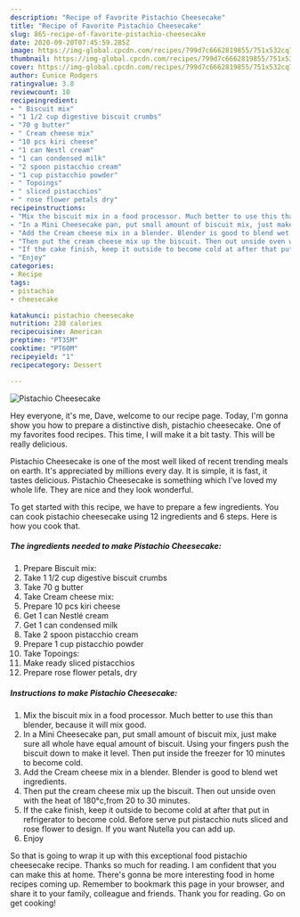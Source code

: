 ```yaml
---
description: "Recipe of Favorite Pistachio Cheesecake"
title: "Recipe of Favorite Pistachio Cheesecake"
slug: 865-recipe-of-favorite-pistachio-cheesecake
date: 2020-09-20T07:45:59.285Z
image: https://img-global.cpcdn.com/recipes/799d7c6662819855/751x532cq70/pistachio-cheesecake-recipe-main-photo.jpg
thumbnail: https://img-global.cpcdn.com/recipes/799d7c6662819855/751x532cq70/pistachio-cheesecake-recipe-main-photo.jpg
cover: https://img-global.cpcdn.com/recipes/799d7c6662819855/751x532cq70/pistachio-cheesecake-recipe-main-photo.jpg
author: Eunice Rodgers
ratingvalue: 3.8
reviewcount: 10
recipeingredient:
- " Biscuit mix"
- "1 1/2 cup digestive biscuit crumbs"
- "70 g butter"
- " Cream cheese mix"
- "10 pcs kiri cheese"
- "1 can Nestl cream"
- "1 can condensed milk"
- "2 spoon pistacchio cream"
- "1 cup pistacchio powder"
- " Topoings"
- " sliced pistacchios"
- " rose flower petals dry"
recipeinstructions:
- "Mix the biscuit mix in a food processor. Much better to use this than blender, because it will mix good."
- "In a Mini Cheesecake pan, put small amount of biscuit mix, just make sure all whole have equal amount of biscuit. Using your fingers push the biscuit down to make it level. Then put inside the freezer for 10 minutes to become cold."
- "Add the Cream cheese mix in a blender. Blender is good to blend wet ingredients."
- "Then put the cream cheese mix up the biscuit. Then out unside oven with the heat of 180°c,from 20 to 30 minutes."
- "If the cake finish, keep it outside to become cold at after that put in refrigerator to become cold. Before serve put pistacchio nuts sliced and rose flower to design. If you want Nutella you can add up."
- "Enjoy"
categories:
- Recipe
tags:
- pistachio
- cheesecake

katakunci: pistachio cheesecake 
nutrition: 238 calories
recipecuisine: American
preptime: "PT35M"
cooktime: "PT60M"
recipeyield: "1"
recipecategory: Dessert

---
```



![Pistachio Cheesecake](https://img-global.cpcdn.com/recipes/799d7c6662819855/751x532cq70/pistachio-cheesecake-recipe-main-photo.jpg)

Hey everyone, it's me, Dave, welcome to our recipe page. Today, I'm gonna show you how to prepare a distinctive dish, pistachio cheesecake. One of my favorites food recipes. This time, I will make it a bit tasty. This will be really delicious.



Pistachio Cheesecake is one of the most well liked of recent trending meals on earth. It's appreciated by millions every day. It is simple, it is fast, it tastes delicious. Pistachio Cheesecake is something which I've loved my whole life. They are nice and they look wonderful.


To get started with this recipe, we have to prepare a few ingredients. You can cook pistachio cheesecake using 12 ingredients and 6 steps. Here is how you cook that.

<!--inarticleads1-->

##### The ingredients needed to make Pistachio Cheesecake:

1. Prepare  Biscuit mix:
1. Take 1 1/2 cup digestive biscuit crumbs
1. Take 70 g butter
1. Take  Cream cheese mix:
1. Prepare 10 pcs kiri cheese
1. Get 1 can Nestlé cream
1. Get 1 can condensed milk
1. Take 2 spoon pistacchio cream
1. Prepare 1 cup pistacchio powder
1. Take  Topoings:
1. Make ready  sliced pistacchios
1. Prepare  rose flower petals, dry




<!--inarticleads2-->

##### Instructions to make Pistachio Cheesecake:

1. Mix the biscuit mix in a food processor. Much better to use this than blender, because it will mix good.
1. In a Mini Cheesecake pan, put small amount of biscuit mix, just make sure all whole have equal amount of biscuit. Using your fingers push the biscuit down to make it level. Then put inside the freezer for 10 minutes to become cold.
1. Add the Cream cheese mix in a blender. Blender is good to blend wet ingredients.
1. Then put the cream cheese mix up the biscuit. Then out unside oven with the heat of 180°c,from 20 to 30 minutes.
1. If the cake finish, keep it outside to become cold at after that put in refrigerator to become cold. Before serve put pistacchio nuts sliced and rose flower to design. If you want Nutella you can add up.
1. Enjoy




So that is going to wrap it up with this exceptional food pistachio cheesecake recipe. Thanks so much for reading. I am confident that you can make this at home. There's gonna be more interesting food in home recipes coming up. Remember to bookmark this page in your browser, and share it to your family, colleague and friends. Thank you for reading. Go on get cooking!

